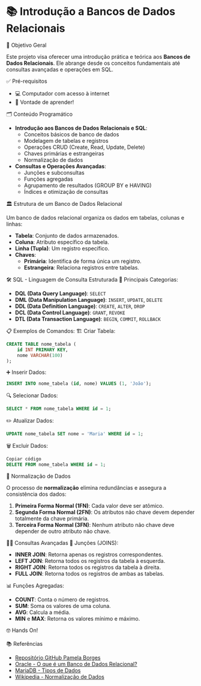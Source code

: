 <h1>📚 Introdução a Bancos de Dados Relacionais</h1>
🎯 Objetivo Geral
<p>Este projeto visa oferecer uma introdução prática e teórica aos <strong>Bancos de Dados Relacionais</strong>. Ele abrange desde os conceitos fundamentais até consultas avançadas e operações em SQL.</p>
✅ Pré-requisitos
<ul> <li>💻 Computador com acesso à internet</li> <li>📖 Vontade de aprender!</li> </ul>
🗂️ Conteúdo Programático
<ul> <li><strong>Introdução aos Bancos de Dados Relacionais e SQL</strong>: <ul> <li>Conceitos básicos de banco de dados</li> <li>Modelagem de tabelas e registros</li> <li>Operações CRUD (Create, Read, Update, Delete)</li> <li>Chaves primárias e estrangeiras</li> <li>Normalização de dados</li> </ul> </li> <li><strong>Consultas e Operações Avançadas</strong>: <ul> <li>Junções e subconsultas</li> <li>Funções agregadas</li> <li>Agrupamento de resultados (GROUP BY e HAVING)</li> <li>Índices e otimização de consultas</li> </ul> </li> </ul>
🏛️ Estrutura de um Banco de Dados Relacional
<p>Um banco de dados relacional organiza os dados em tabelas, colunas e linhas:</p> <ul> <li><strong>Tabela</strong>: Conjunto de dados armazenados.</li> <li><strong>Coluna</strong>: Atributo específico da tabela.</li> <li><strong>Linha (Tupla)</strong>: Um registro específico.</li> <li><strong>Chaves</strong>: <ul> <li><strong>Primária</strong>: Identifica de forma única um registro.</li> <li><strong>Estrangeira</strong>: Relaciona registros entre tabelas.</li> </ul> </li> </ul>
🛠️ SQL - Linguagem de Consulta Estruturada
📝 Principais Categorias:
<ul> <li><strong>DQL (Data Query Language)</strong>: <code>SELECT</code></li> <li><strong>DML (Data Manipulation Language)</strong>: <code>INSERT</code>, <code>UPDATE</code>, <code>DELETE</code></li> <li><strong>DDL (Data Definition Language)</strong>: <code>CREATE</code>, <code>ALTER</code>, <code>DROP</code></li> <li><strong>DCL (Data Control Language)</strong>: <code>GRANT</code>, <code>REVOKE</code></li> <li><strong>DTL (Data Transaction Language)</strong>: <code>BEGIN</code>, <code>COMMIT</code>, <code>ROLLBACK</code></li> </ul>
📋 Exemplos de Comandos:
🏗️ Criar Tabela:

```sql
CREATE TABLE nome_tabela (
    id INT PRIMARY KEY,
    nome VARCHAR(100)
);
```
➕ Inserir Dados:
```sql
INSERT INTO nome_tabela (id, nome) VALUES (1, 'João');
```
🔍 Selecionar Dados:
```sql
SELECT * FROM nome_tabela WHERE id = 1;
```
✏️ Atualizar Dados:
```sql
UPDATE nome_tabela SET nome = 'Maria' WHERE id = 1;
```
🗑️ Excluir Dados:

```sql
Copiar código
DELETE FROM nome_tabela WHERE id = 1;
```

🔄 Normalização de Dados
<p>O processo de <strong>normalização</strong> elimina redundâncias e assegura a consistência dos dados:</p> <ol> <li><strong>Primeira Forma Normal (1FN)</strong>: Cada valor deve ser atômico.</li> <li><strong>Segunda Forma Normal (2FN)</strong>: Os atributos não chave devem depender totalmente da chave primária.</li> <li><strong>Terceira Forma Normal (3FN)</strong>: Nenhum atributo não chave deve depender de outro atributo não chave.</li> </ol>
🧑‍💻 Consultas Avançadas
🔗 Junções (JOINS):
<ul> <li><strong>INNER JOIN</strong>: Retorna apenas os registros correspondentes.</li> <li><strong>LEFT JOIN</strong>: Retorna todos os registros da tabela à esquerda.</li> <li><strong>RIGHT JOIN</strong>: Retorna todos os registros da tabela à direita.</li> <li><strong>FULL JOIN</strong>: Retorna todos os registros de ambas as tabelas.</li> </ul>
📊 Funções Agregadas:
<ul> <li><strong>COUNT</strong>: Conta o número de registros.</li> <li><strong>SUM</strong>: Soma os valores de uma coluna.</li> <li><strong>AVG</strong>: Calcula a média.</li> <li><strong>MIN</strong> e <strong>MAX</strong>: Retorna os valores mínimo e máximo.</li> </ul>

🤓 Hands On!
<a href="https://github.com/pamelaborges/dio-bd-relacional" target="_blank"></a></br></br>
📚 Referências
 
<ul>
<li><a href="https://www.github.com/pamelaborges/dio-bd-relacional" target="_blank">Repositório GitHub Pamela Borges</a></li>
<li><a href="https://www.oracle.com/br/database/what-is-a-relational-database/" target="_blank">Oracle - O que é um Banco de Dados Relacional?</a></li> 
<li><a href="https://mariadb.com/kb/en/data-types/" target="_blank">MariaDB - Tipos de Dados</a></li> 
<li><a href="https://pt.wikipedia.org/wiki/Normaliza%C3%A7%C3%A3o_de_dados" target="_blank">Wikipedia - Normalização de Dados</a></li> 
</ul>
